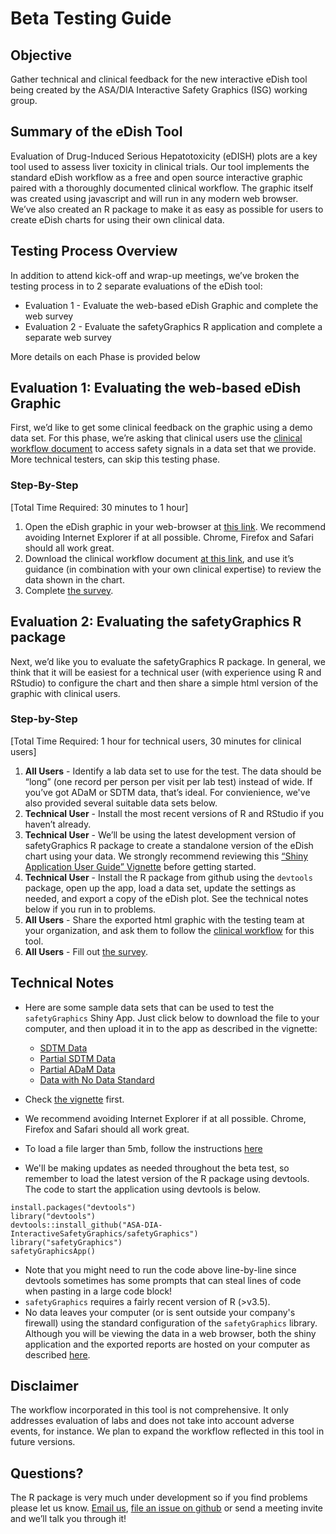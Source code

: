 # Beta Testing Guide

## Objective

Gather technical and clinical feedback for the new interactive  eDish tool being created by the ASA/DIA Interactive Safety Graphics (ISG) working group.

## Summary of the eDish Tool

Evaluation of Drug-Induced Serious Hepatotoxicity (eDISH) plots are a key tool used to assess liver toxicity in clinical trials. Our tool implements the standard eDish workflow as a free and open source interactive graphic paired with a thoroughly documented clinical workflow. The graphic itself was created using javascript and will run in any modern web browser. We’ve also created an R package to make it as easy as possible for users to create eDish charts for using their own clinical data.

## Testing Process Overview

In addition to attend kick-off and wrap-up meetings, we’ve broken the testing process in to 2 separate evaluations of the eDish tool:

- Evaluation 1 - Evaluate the web-based eDish Graphic and complete the web survey
- Evaluation 2 - Evaluate the safetyGraphics R application and complete a separate web survey

More details on each Phase is provided below

## Evaluation 1: Evaluating the web-based eDish Graphic

First, we’d like to get some clinical feedback on the graphic using a demo data set. For this phase, we’re asking that clinical users use the [clinical workflow document](https://github.com/SafetyGraphics/SafetyGraphics.github.io/raw/master/guide/ISG%20Hepatic%20Safety%20Explorer%20User's%20Manual%20%26%20Workflow%20v1.1.pdf) to access safety signals in a data set that we provide. More technical testers, can skip this testing phase. 

### Step-By-Step
[Total Time Required: 30 minutes to 1 hour]

1. Open the eDish graphic in your web-browser at [this link](https://safetygraphics.github.io/hep-explorer/test-page/example1). We recommend avoiding Internet Explorer if at all possible. Chrome, Firefox and Safari should all work great.
2. Download the clinical workflow document [at this link](https://github.com/SafetyGraphics/SafetyGraphics.github.io/raw/master/eDISH%20ISG%20User's%20Manual%20%26%20Workflow%20draft%204Feb2019.docx), and use it’s guidance (in combination with your own clinical expertise) to review the data shown in the chart.
3. Complete <a href="https://www.surveymonkey.com/r/BWPZB7V" target="_blank">the survey</a>.

## Evaluation 2: Evaluating the safetyGraphics R package

Next, we’d like you to evaluate the safetyGraphics R package. In general, we think that it will be easiest for a technical user (with experience using R and RStudio) to configure the chart and then share a simple html version of the graphic with clinical users.

### Step-by-Step
[Total Time Required: 1 hour for technical users, 30 minutes for clinical users]

1. __All Users__ - Identify a lab data set to use for the test. The data should be “long” (one record per person per visit per lab test) instead of wide. If you’ve got ADaM or SDTM data, that’s ideal. For convienience, we've also provided several suitable data sets below.
2. __Technical User__ - Install the most recent versions of R and RStudio if you haven’t already.
3. __Technical User__ - We’ll be using the latest development version of safetyGraphics R package to create a standalone version of the eDish chart using your data. We strongly recommend reviewing this [“Shiny Application User Guide” Vignette](https://github.com/SafetyGraphics/safetyGraphics/wiki/Vignette:-Shiny-User-Guide) before getting started.
4. __Technical User__ - Install the R package from github using the `devtools` package, open up the app, load a data set, update the settings as needed, and export a copy of the eDish plot. See the technical notes below if you run in to problems.
5. __All Users__ - Share the exported html graphic with the testing team at your organization, and ask them to follow the [clinical workflow](https://github.com/SafetyGraphics/SafetyGraphics.github.io/raw/master/eDISH%20ISG%20User's%20Manual%20%26%20Workflow%20draft%204Feb2019.docx) for this tool.
6. __All Users__ - Fill out <a href="https://www.surveymonkey.com/r/BS6FHDH" target="_blank">the survey</a>.

## Technical Notes

- Here are some sample data sets that can be used to test the `safetyGraphics` Shiny App. Just click below to download the file to your computer, and then upload it in to the app as described in the vignette:
  - [SDTM Data](https://raw.githubusercontent.com/SafetyGraphics/SafetyGraphics.github.io/master/pilot/SampleData_SDTM.csv)
  - [Partial SDTM Data](https://raw.githubusercontent.com/SafetyGraphics/SafetyGraphics.github.io/master/pilot/SampleData_PartialSDTM.csv)
  - [Partial ADaM Data](https://raw.githubusercontent.com/SafetyGraphics/SafetyGraphics.github.io/master/pilot/SampleData_PartialADaM.csv)
  - [Data with No Data Standard](https://raw.githubusercontent.com/SafetyGraphics/SafetyGraphics.github.io/master/pilot/SampleData_NoStandard.csv)

- Check [the vignette](https://github.com/SafetyGraphics/safetyGraphics/wiki/Vignette:-Shiny-User-Guide) first.
- We recommend avoiding Internet Explorer if at all possible. Chrome, Firefox and Safari should all work great.
- To load a file larger than 5mb, follow the instructions [here](https://github.com/SafetyGraphics/safetyGraphics/wiki/Vignette:-Shiny-User-Guide#loading-large-files)
- We'll be making updates as needed throughout the beta test, so remember to load the latest version of the R package using devtools. The code to start the application using devtools is below.

```
install.packages("devtools")
library("devtools")
devtools::install_github("ASA-DIA-InteractiveSafetyGraphics/safetyGraphics")
library("safetyGraphics")
safetyGraphicsApp()
```

- Note that you might need to run the code above line-by-line since devtools sometimes has some prompts that can steal  lines of code when pasting in a large code block!
- `safetyGraphics` requires a fairly recent version of R (>v3.5).
- No data leaves your computer (or is sent outside your company's firewall) using the standard configuration of the `safetyGraphics` library.  Although you will be viewing the data in a web browser, both the shiny application and the exported reports are hosted on your computer as described [here](https://shiny.rstudio.com/articles/persistent-data-storage.html#local-vs-remote).

## Disclaimer

The workflow incorporated in this tool is not comprehensive.  It only addresses evaluation of labs and does not take into account adverse events, for instance.  We plan to expand the workflow reflected in this tool in future versions.

## Questions?

The R package is very much under development so if you find problems please let us know. [Email us](mailto:rinki_jajoo@merck.com), [file an issue on github](https://github.com/SafetyGraphics/safetyGraphics/issues) or send a meeting invite and we’ll talk you through it!
